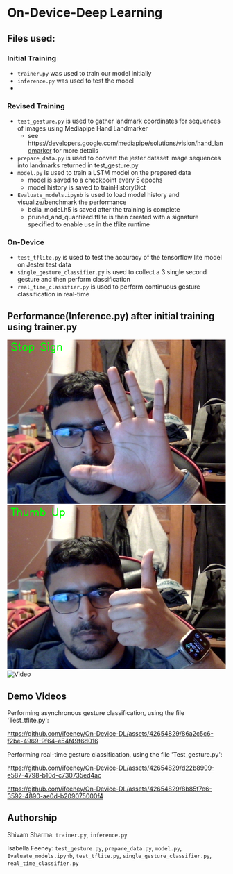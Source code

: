 # On-Device-Deep Learning

## Files used: 

### Initial Training
- `trainer.py` was used to train our model initially
- `inference.py` was used to test the model
- 
### Revised Training 
- `test_gesture.py` is used to gather landmark coordinates for sequences of images using Mediapipe Hand Landmarker
  - see https://developers.google.com/mediapipe/solutions/vision/hand_landmarker for more details
- `prepare_data.py` is used to convert the jester dataset image sequences into landmarks returned in test_gesture.py
- `model.py` is used to train a LSTM model on the prepared data
  - model is saved to a checkpoint every 5 epochs
  - model history is saved to trainHistoryDict
- `Evaluate_models.ipynb` is used to load model history and visualize/benchmark the performance
  - bella_model.h5 is saved after the training is complete
  - pruned_and_quantized.tflite is then created with a signature specified to enable use in the tflite runtime
    
### On-Device
- `test_tflite.py` is used to test the accuracy of the tensorflow lite model on Jester test data
- `single_gesture_classifier.py` is used to collect a 3 single second gesture and then perform classification
- `real_time_classifier.py` is used to perform continuous gesture classification in real-time
## Performance(Inference.py) after initial training using trainer.py
![Stop SIgn](/Media/Shivam_stop_sign.png)
![Thumbs up](Media/Shivam_thumbs_up.png)
![Video](Media/Shivam_Hand_gesture_recognition-ezgif.com-video-to-gif-converter.gif)



## Demo Videos
Performing asynchronous gesture classification, using the file 'Test_tflite.py':

https://github.com/ifeeney/On-Device-DL/assets/42654829/86a2c5c6-f2be-4969-9f64-e54f49f6d016

Performing real-time gesture classification, using the file 'Test_gesture.py':

https://github.com/ifeeney/On-Device-DL/assets/42654829/d22b8909-e587-4798-b10d-c730735ed4ac

https://github.com/ifeeney/On-Device-DL/assets/42654829/8b85f7e6-3592-4890-ae0d-b209075000f4

## Authorship
Shivam Sharma: `trainer.py`, `inference.py`

Isabella Feeney: `test_gesture.py`, `prepare_data.py`, `model.py`, `Evaluate_models.ipynb`, `test_tflite.py`, `single_gesture_classifier.py`, `real_time_classifier.py`
